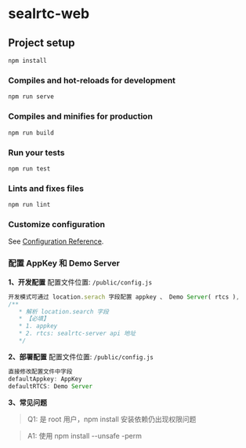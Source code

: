 # sealrtc-web

## Project setup
```
npm install
```

### Compiles and hot-reloads for development
```
npm run serve
```

### Compiles and minifies for production
```
npm run build
```

### Run your tests
```
npm run test
```

### Lints and fixes files
```
npm run lint
```

### Customize configuration
See [Configuration Reference](https://cli.vuejs.org/config/).

### 配置 AppKey 和 Demo Server

**1、开发配置**
配置文件位置: `/public/config.js`
```js
开发模式可通过 location.serach 字段配置 appkey 、 Demo Server( rtcs ), 
/**
   * 解析 location.search 字段
   * 【必填】
   * 1. appkey
   * 2. rtcs: sealrtc-server api 地址
   */
```
**2、部署配置**
配置文件位置: `/public/config.js`

```js 
直接修改配置文件中字段
defaultAppkey: AppKey
defaultRTCS: Demo Server
```
**3、常见问题**

>Q1: 是 root 用户，npm install 安装依赖仍出现权限问题

>A1: 使用 npm install --unsafe -perm 


